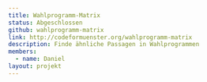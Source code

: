 ```yaml
---
title: Wahlprogramm-Matrix
status: Abgeschlossen
github: wahlprogramm-matrix
link: http://codeformuenster.org/wahlprogramm-matrix
description: Finde ähnliche Passagen in Wahlprogrammen
members:
  - name: Daniel
layout: projekt
---
```

